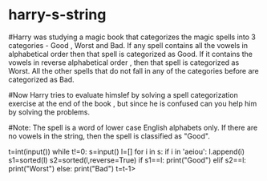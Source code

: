 # harry-s-string
#Harry was studying a magic book that categorizes the magic spells into 3 categories - Good , Worst and Bad. If any spell contains all the vowels in alphabetical order then that spell is categorized as Good. If it contains the vowels in reverse alphabetical order , then that spell is categorized as Worst. All the other spells that do not fall in any of the categories before are categorized as Bad. 

#Now Harry tries to evaluate himslef by solving a spell categorization exercise at the end of the book , but since he is confused can you help him by solving the problems.

#Note: The spell is a word of lower case English alphabets only. If there are no vowels in the string, then the spell is classified as "Good".


t=int(input())
while t!=0:
    s=input()
    l=[]
    for i in s:
        if i in 'aeiou':
            l.append(i)
    s1=sorted(l)
    s2=sorted(l,reverse=True)
    if s1==l:
        print("Good")
    elif s2==l:
        print("Worst")
    else:
        print("Bad")
    t=t-1>
